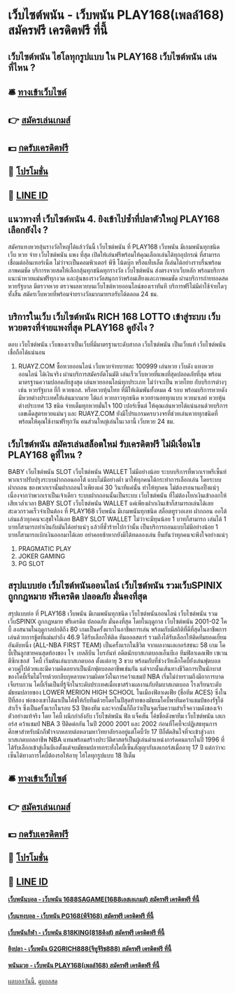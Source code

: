 # เว็บไซต์พนัน - เว็บพนัน PLAY168(เพลล์168) สมัครฟรี เครดิตฟรี ที่นี้
## เว็บไซต์พนัน ไฮโลทุกรูปแบบ ใน PLAY168 เว็บไซต์พนัน เล่นที่ไหน ?

## 🛎 [ทางเข้าเว็บไซต์](https://bit.ly/3SdLNi2)
## 👉 [สมัครเล่นเกมส์](https://bit.ly/3SdLNi2)
## 💵 [กดรับเครดิตฟรี](https://bit.ly/3dyRKHj)
## 👑 [โปรโมชั่น](https://bit.ly/3dyRKHj)
## 📱 [LINE ID](https://bit.ly/3dyRKHj)

## แนวทางที่ เว็บไซต์พนัน 4. ยิงเข้าไปซ้ำที่ปลาตัวใหญ่ PLAY168 เลือกยังไง ?
สมัครแทงหวยลุ้นรางวัลใหญ่ได้แล้ววันนี้ เว็บไซต์พนัน ที่ PLAY168 เว็บพนัน มีเกมพนันทุกชนิด เว็บ หวย จ่าย เว็บไซต์พนัน แพง ที่สุด เปิดให้เล่นฟรีพร้อมให้คุณเลือกเล่นได้ทุกอุปกรณ์ ที่สามารถเชื่อมต่ออินเทอร์เน็ต ไม่ว่าจะเป็นคอมพิวเตอร์ พีซี โน้ตบุ๊ก หรือแท็บเล็ต ก็เล่นได้อย่างราบรื่นพร้อมภาพคมชัด บริการหวยสดให้เลือกลุ้นทุกชนิดทุกรางวัล เว็บไซต์พนัน ส่งตรงจากเว็บหลัก พร้อมบริการแนะนำหวยแม่นฟรีทุกงวด และลุ้นของรางวัลสนุกกว่าพร้อมเสียงและภาพคมชัด ผ่านบริการถ่ายทอดสดหวยรัฐบาล มีตรวจหวย ตรวจผลหวยบนเว็บไซต์หวยออนไลน์ของเราทันที บริการฟรีไม่มีค่าใช้จ่ายใดๆทั้งสิ้น สมัครเว็บหวยที่พร้อมจ่ายรางวัลมากมายรอรับได้ตลอด 24 ชม.

## บริการในเว็บ เว็บไซต์พนัน RICH 168 LOTTO เข้าสู่ระบบ เว็บหวยตรงที่จ่ายแพงที่สุด PLAY168 ดูยังไง ?
ตอบ เว็บไซต์พนัน เว็บของเราเป็นเว็บที่มีมาตรฐานระดับสากล เว็บไซต์พนัน เป็นเว็บแท้ เว็บไซต์พนัน เชื่อถือได้แน่นอน
1. RUAYZ.COM ซื้อหวยออนไลน์ เว็บหวยจ่ายบาทละ 100999 เล่นหวย เว็บดัง แทงหวยออนไลน์ ได้เงินจริง ผ่านบริการสมัครอัตโนมัติ เล่นเร็วเว็บหวยที่แพงที่สุดปลอดภัยที่สุด พร้อมมาตรฐานความปลอดภัยสูงสุด เล่นหวยออนไลน์ทุกประเภท ไม่ว่าจะเป็น หวยไทย กับบริการต่างๆ เช่น หวยรัฐบาล ยี่กี หวยธกส. หรือหวยหุ้นไทย ที่มีให้เดิมพันทั้งหมด 4 รอบ พร้อมบริการหวยดัง มีหวยต่างประเทศให้เล่นมากมาย ได้แก่ หวยลาวทุกชนิด หวยฮานอยทุกแบบ หวยมาเลย์ หวยหุ้นต่างประเทศ 13 ชนิด จ่ายเต็มทุกหวยมั่นใจ 100 เปอร์เซ็นต์ ให้คุณเล่นหวยได้แน่นอนด้วยบริการเลขเด็ดสูตรหวยแม่นๆ และ RUAYZ.COM ยังมีโปรแกรมครบวงจรที่ช่วยเล่นหวยทุกชนิดที่พร้อมให้คุณใช้งานฟรีทุกวัน คนส่วนใหญ่เล่นในเวลานี้ เว็บหวย 24 ชม.

## เว็บไซต์พนัน สมัครเล่นสล็อตใหม่ รับเครดิตฟรี ไม่มีเงื่อนไข PLAY168 ดูที่ไหน ?
BABY เว็บไซต์พนัน SLOT เว็บไซต์พนัน WALLET ไม่มีอย่างน้อย ระบบบริการที่พวกเราพรีเซ็นท์ พวกเราปรับปรุงระบบฝากถอนออโต้ แบบไม่มีอย่างต่ำ มาให้ทุกคนได้กระทำการเลือกเล่น โดยระบบฝากถอน ของพวกเรานั้นฝากถอนไวเพียงแค่ 30 วินาทีแค่นั้น ทำให้ทุกคน ไม่ต้องรอนานอปิ้งแน่ๆ เนื่องจากว่าพวกเราเป็นเจ้าเดียว ระบบฝากถอนนั้นเป็นระบบ เว็บไซต์พนัน ที่ไม่ต้องโยกเงินเข้าออกให้เสียเวล่ำเวลา BABY SLOT เว็บไซต์พนัน WALLET แค่เพียงฝากเงินเข้าก็สามารถเล่นได้เลย สะดวกรวดเร็วจำเป็นต้อง ที่ PLAY168 เว็บพนัน มีเกมพนันทุกชนิด สล็อตทูรวอเลท ฝากถอน ออโต้ เล่นแล้วทุกคนจะสุขใจได้เลย BABY SLOT WALLET ไม่ว่าจะมีทุนน้อย 1 บาทก็สามารถ เล่นได้ 1 บาทก็สามารถทำเงินกับมันได้อย่าแน่ๆ แล้วที่ชั่วร้ายไปกว่านั้น เป็นบริการถอนแบบไม่มีอย่างน้อย 1 บาทก็สามารถเบิกเงินออกมาได้เลย อย่าคอยช้าหากยังมิได้ทดลองเล่น ยืนยันว่าทุกคนจะพึงใจอย่างแน่ๆ
1. PRAGMATIC PLAY
2. JOKER GAMING
3. PG SLOT

## สรุปแบบย่อ เว็บไซต์พนันออนไลน์ เว็บไซต์พนัน รวมเว็บSPINIX ถูกกฎหมาย ฟรีเครดิต ปลอดภัย มั่นคงที่สุด
สรุปแบบย่อ ที่ PLAY168 เว็บพนัน มีเกมพนันทุกชนิด เว็บไซต์พนันออนไลน์ เว็บไซต์พนัน รวมเว็บSPINIX ถูกกฎหมาย ฟรีเครดิต ปลอดภัย มั่นคงที่สุด โดยในฤดูกาล เว็บไซต์พนัน 2001-02 โคบี้ ลงสนามในฤดูกาลปกติถึง 80 เกมเป็นครั้งแรกในอาชีพการเล่น พร้อมกับมีสถิติที่ดีที่สุดในอาชีพการเล่นด้วยการชู้ตที่แม่นยำถึง 46.9 ได้รับเลือกให้ติด ทีมออลสตาร์ รวมถึงได้รับเลือกให้ติดทีมยอดเยี่ยมอันดับหนึ่ง (ALL-NBA FIRST TEAM) เป็นครั้งแรกในชีวิต จากผลงานเลเกอร์สชนะ 58 เกม
โคบี้เป็นลูกชายคนสุดท้องของ โจ  เยลลีบีน ไบรอันท์ อดีตนักบาสเกตบอลเอ็นบีเอ ทีมฟิลาเดลเฟีย เซเวนตีซิกเซอส์  โคบี้ เริ่มต้นเล่นบาสเกตบอล ตั้งแต่อายุ 3 ขวบ พร้อมกับที่ช่วงวัยเด็กโคบี้ยังเล่นฟุตบอล ควบคู่ไปด้วยและมีความคิดอยากเป็นนักฟุตบอลอาชีพเช่นกัน
แต่จากนั้นเส้นทางชีวิตการเป็นนักบาสของโคบี้เริ่มไม่โรยด้วยกลีบกุหลาบความผิดหวังในการคว้าแชมป์ NBA เริ่มไม่ง่ายรวมถึงมีอาการบาดเจ็บรบกวน
โคบี้เริ่มเป็นที่รู้จักในระดับประเทศเมื่อเขาสร้างผลงานกับทีมบาสเกตบอล โรงเรียนระดับมัธยมปลายของ LOWER MERION HIGH SCHOOL ในเมืองฟิลาเดเฟีย (ชื่อทีม ACES) ซึ่งในปีที่สอง พ่อของเขาได้มาเป็นโค้ชให้กับทีมด้วยโดยในปีสุดท้ายของมัธยมโคบี้พาทีมคว้าแชมป์ของรัฐได้สำเร็จ ซึ่งเป็นครั้งแรกในรอบ 53 ปีของทีม
และจากนั้นก็ถือว่าเป็นจุดเริ่มความสำเร็จความดังของเจ้าตัวอย่างแท้จริง โดย โคบี้ ผนึกกำลังกับ เว็บไซต์พนัน ฟิล แจ็คสัน โค้ชชื่อดังพาทีม เว็บไซต์พนัน เลเกอร์ส คว้าแชมป์ NBA 3 ปีติดต่อกัน ในปี 2000 2001 และ 2002
ก่อนที่โคบี้จะปฎิเสธทุนการศึกษาสำหรับนักกีฬาจากหลายต่อหลามหาวิทยาลัยรออยู่แต่โคบี้วัย 17 ปีก็ตัดสินใจที่จะเข้าสู่วงกาบาสเกตบอลอาชีพ NBA แทนพร้อมสร้างประวัติศาสตร์เป็นผู้เล่นตำแหน่งการ์ดคนแรกในปี 1996 ที่ได้รับเลือกเข้าสู่เอ็นบีเอตั้งแต่จบมัธยมปลายกระทั่งโคบี้เซ็นสัญญากับเลเกอร์สเมื่ออายุ 17 ปี แต่กว่าจะเซ็นได้ทางการโคบี้ต้องรอให้อายุ ไฮโลทุกรูปแบบ 18 ปีเต็ม

## 🛎 [ทางเข้าเว็บไซต์](https://bit.ly/3SdLNi2)
## 👉 [สมัครเล่นเกมส์](https://bit.ly/3SdLNi2)
## 💵 [กดรับเครดิตฟรี](https://bit.ly/3dyRKHj)
## 👑 [โปรโมชั่น](https://bit.ly/3dyRKHj)
## 📱 [LINE ID](https://bit.ly/3dyRKHj)

#### [เว็บพนันบอล - เว็บพนัน 1688SAGAME(1688เอสเอเกมส์) สมัครฟรี เครดิตฟรี ที่นี้](https://atom.io/themes/เว็บพนันบอล%20-%20เว็บพนัน%201688sagame(1688เอสเอเกมส์)%20สมัครฟรี%20เครดิตฟรี%20ที่นี้)
#### [เว็บแทงบอล - เว็บพนัน PG168(พีจี168) สมัครฟรี เครดิตฟรี ที่นี้](https://atom.io/themes/เว็บแทงบอล%20-%20เว็บพนัน%20pg168(พีจี168)%20สมัครฟรี%20เครดิตฟรี%20ที่นี้)
#### [เว็บพนันกีฬา - เว็บพนัน 818KING(818คิงส์) สมัครฟรี เครดิตฟรี ที่นี้](https://atom.io/themes/เว็บพนันกีฬา%20-%20เว็บพนัน%20818king(818คิงส์)%20สมัครฟรี%20เครดิตฟรี%20ที่นี้)
#### [ยิงปลา - เว็บพนัน G2GRICH888(จีทูจีริช888) สมัครฟรี เครดิตฟรี ที่นี้](https://atom.io/themes/ยิงปลา%20-%20เว็บพนัน%20g2grich888(จีทูจีริช888)%20สมัครฟรี%20เครดิตฟรี%20ที่นี้)
#### [พนันมวย - เว็บพนัน PLAY168(เพลล์168) สมัครฟรี เครดิตฟรี ที่นี้](https://atom.io/themes/พนันมวย%20-%20เว็บพนัน%20play168(เพลล์168)%20สมัครฟรี%20เครดิตฟรี%20ที่นี้)

[ผลบอลวันนี้](https://siamsport.tv "ผลบอลวันนี้"), [ดูบอลสด](https://siamsport.tv/ดูบอลสด "ดูบอลสด")